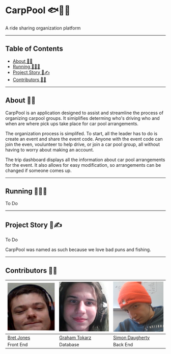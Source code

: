 # CarpPool 🐟🚙💨

A ride sharing organization platform

---

## Table of Contents
- [About 🤔💭](#about-🤔💭)
- [Running 🏃‍♂️💨](#running-🏃‍♂️💨)
- [Project Story 📖✍](#project-story-📖✍)
- [Contributors 🦞🦞](#contributors-🦞🦞)

---

## About 🤔💭
CarpPool is an application designed to assist and streamline the process of organizing carpool groups. It simiplifies determing who's driving who and when are where pick ups take place for car pool arrangements.

The organization process is simplifed. To start, all the leader has to do is create an event and share the event code. Anyone with the event code can join the even, voulunteer to help drive, or join a car pool group, all without having to worry about making an account.

The trip dashboard displays all the information about car pool arrangements for the event. It also allows for easy modification, so arrangements can be changed if someone comes up.

---

## Running 🏃‍♂️💨

To Do

---

## Project Story 📖✍

To Do

CarpPool was named as such because we love bad puns and fishing. 

---

## Contributors 🦞🦞

| ![image](img/contributor2.png) | ![image](img/contributor1.png) | ![image](img/contributor3.png) |
|---|---|---|
| [Bret Jones]() | [Graham Tokarz]() | [Simon Daugherty]() |
| Front End | Database | Back End